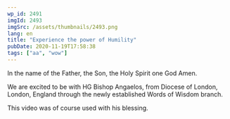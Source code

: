 ```yaml
---
wp_id: 2491
imgId: 2493
imgSrc: /assets/thumbnails/2493.png
lang: en
title: "Experience the power of Humility"
pubDate: 2020-11-19T17:58:38
tags: ["aa", "wow"]
---
```

<!-- page: 6 -->

<p>In the name of the Father, the Son, the Holy Spirit one God Amen.</p>
<p>We are excited to be with HG Bishop Angaelos, from Diocese of London, London, England through the newly established Words of Wisdom branch.</p>
<p>This video was of course used with his blessing.</p>
<p>&nbsp;</p>
